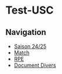 # Test-USC
<html lang="fr">
<head>
    <meta charset="UTF-8">
    <meta name="viewport" content="width=device-width, initial-scale=1.0">
    <link rel="stylesheet" href="style.css"> </head>
<body>
    <h2>Navigation</h2>
    <ul>
        <li><a href="Saison2425.md">Saison 24/25</a></li>
        <li><a href="Match.html">Match</a></li>
        <li><a href="RPE.md">RPE</a></li>
        <li><a href="Doucmentdivers.md">Document Divers</a></li>
    </ul>
</body>
</html>
